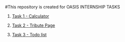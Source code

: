 #This repository is created for OASIS INTERNSHIP TASKS

1) [Task 1 - Calculator](https://gauravv001.github.io/OIBGRIP/LEVEL2-Task1-Calculator/)

2) [Task 2 - Tribute Page](https://gauravv001.github.io/OIBGRIP/LEVEL2-Task3-Todo%20list/)

3) [Task 3 - Todo list](https://gauravv001.github.io/OIBGRIP/LEVEL2-Task2-Tribute%20page/)
